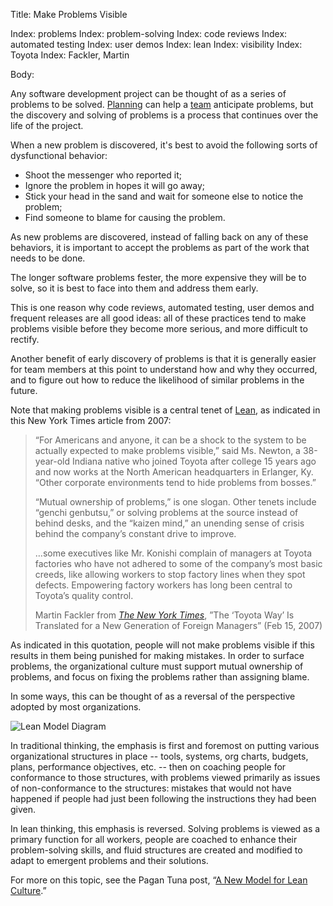 Title: Make Problems Visible

Index: problems
Index: problem-solving
Index: code reviews
Index: automated testing
Index: user demos
Index: lean
Index: visibility
Index: Toyota
Index: Fackler, Martin

Body:

Any software development project can be thought of as a series of problems to be solved. [Planning][plan] can help a [team][teams] anticipate problems, but the discovery and solving of problems is a process that continues over the life of the project.

When a new problem is discovered, it's best to avoid the following sorts of dysfunctional behavior:

* Shoot the messenger who reported it;
* Ignore the problem in hopes it will go away;
* Stick your head in the sand and wait for someone else to notice the problem;
* Find someone to blame for causing the problem.

As new problems are discovered, instead of falling back on any of these behaviors, it is important to accept the problems as part of the work that needs to be done.

The longer software problems fester, the more expensive they will be to solve, so it is best to face into them and address them early.

This is one reason why code reviews, automated testing, user demos and frequent releases are all good ideas: all of these practices tend to make problems visible before they become more serious, and more difficult to rectify.

Another benefit of early discovery of problems is that it is generally easier for team members at this point to understand how and why they occurred, and to figure out how to reduce the likelihood of similar problems in the future.

Note that making problems visible is a central tenet of <a href="https://en.wikipedia.org/wiki/Lean_manufacturing" target="ref">Lean</a>, as indicated in this New York Times article from 2007:

<blockquote>
<p>
&#8220;For Americans and anyone, it can be a shock to the system to be actually expected to make problems visible,&#8221; said Ms. Newton, a 38-year-old Indiana native who joined Toyota after college 15 years ago and now works at the North American headquarters in Erlanger, Ky. &#8220;Other corporate environments tend to hide problems from bosses.&#8221; </p>

<p>
&#8220;Mutual ownership of problems,&#8221; is one slogan. Other tenets include &#8220;genchi genbutsu,&#8221; or solving problems at the source instead of behind desks, and the &#8220;kaizen mind,&#8221; an unending sense of crisis behind the company&#8217;s constant drive to improve. </p>

<p>
…some executives like Mr. Konishi complain of managers at Toyota factories who have not adhered to some of the company&#8217;s most basic creeds, like allowing workers to stop factory lines when they spot defects. Empowering factory workers has long been central to Toyota&#8217;s quality control.</p>

<footer>
Martin Fackler from <cite><a href="bibliography.html#nytimes-2007">The New York Times</a></cite>, &#8221;The ‘Toyota Way’ Is Translated for a New Generation of Foreign Managers&#8221; (Feb 15, 2007)
</footer>
</blockquote>

As indicated in this quotation, people will not make problems visible if this results in them being punished for making mistakes. In order to surface problems, the organizational culture must support mutual ownership of problems, and focus on fixing the problems rather than assigning blame.

In some ways, this can be thought of as a reversal of the perspective adopted by most organizations.

![Lean Model Diagram](images/a-new-model-for-lean-culture.jpg "Traditional vs. Lean Cultures")

In traditional thinking, the emphasis is first and foremost on putting various organizational structures in place -- tools, systems, org charts, budgets, plans, performance objectives, etc. -- then on coaching people for conformance to those structures, with problems viewed primarily as issues of non-conformance to the structures: mistakes that would not have happened if people had just been following the instructions they had been given.

In lean thinking, this emphasis is reversed. Solving problems is viewed as a primary function for all workers, people are coached to enhance their problem-solving skills, and fluid structures are created and modified to adapt to emergent problems and their solutions.

For more on this topic, see the Pagan Tuna post, &ldquo;<a href="http://www.pagantuna.com/posts/a-new-model-for-lean-culture.html" target="ref">A New Model for Lean Culture</a>.&rdquo;

[lc]: http://www.pagantuna.com/posts/a-new-model-for-lean-culture.html

[nytimes-2007]: bibliography.html#nytimes-2007
[plan]: plan-thoughtfully-but-be-prepared-for-change.html
[teams]: build-great-teams.html
